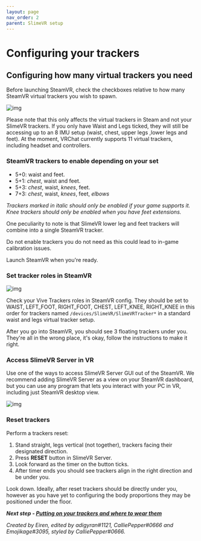 ```yaml
---
layout: page
nav_order: 2
parent: SlimeVR setup
---
```


# Configuring your trackers

## Configuring how many virtual trackers you need

Before launching SteamVR, check the checkboxes relative to how many SteamVR virtual trackers you wish to spawn.

![img](https://i.imgur.com/LvDAmvj.png)


Please note that this only affects the virtual trackers in Steam and not your SlimeVR trackers. If you only have Waist and Legs ticked, they will still be accessing up to an 8 IMU setup (waist, chest, upper legs ,lower legs and feet). At the moment, VRChat currently supports 11 virtual trackers, including headset and controllers.

### SteamVR trackers to enable depending on your set

- 5+0: waist and feet.
- 5+1: *chest*, waist and feet.
- 5+3: *chest*, waist, *knees*, feet.
- 7+3: *chest*, waist, *knees*, feet, *elbows*

*Trackers marked in italic should only be enabled if your game supports it. Knee trackers should only be enabled when you have feet extensions.*

One peculiarity to note is that SlimeVR lower leg and feet trackers will combine into a single SteamVR tracker.

Do not enable trackers you do not need as this could lead to in-game calibration issues.

Launch SteamVR when you're ready.

### Set tracker roles in SteamVR

![img](https://images-ext-2.discordapp.net/external/htrUQYMIEtpmFQJEYjOBGQjtJUnru0UNb2qhCwQPUos/https/i.imgur.com/ftWpluV.png)


Check your Vive Trackers roles in SteamVR config. They should be set to WAIST, LEFT_FOOT, RIGHT_FOOT, CHEST, LEFT_KNEE, RIGHT_KNEE in this order for trackers named `/devices/SlimeVR/SlimeVRTracker*` in a standard waist and legs virtual tracker setup.

After you go into SteamVR, you should see 3 floating trackers under you. They're all in the wrong place, it's okay, follow the instructions to make it right.

### Access SlimeVR Server in VR

Use one of the ways to access SlimeVR Server GUI out of the SteamVR. We recommend adding SlimeVR Server as a view on your SteamVR dashboard, but you can use any program that lets you interact with your PC in VR, including just SteamVR desktop view.

![img](https://eiren.cat/fUqZ)

### Reset trackers

Perform a trackers reset:

1. Stand straight, legs vertical (not together), trackers facing their designated direction.
1. Press **RESET** button in SlimeVR Server.
1. Look forward as the timer on the button ticks.
1. After timer ends you should see trackers align in the right direction and be under you.

Look down. Ideally, after reset trackers should be directly under you, however as you have yet to configuring the body proportions they may be positioned under the floor.

***Next step - [Putting on your trackers and where to wear them](putting-on-trackers.md)***

*Created by Eiren, edited by adigyran#1121, CalliePepper#0666 and Emojikage#3095, styled by CalliePepper#0666.*